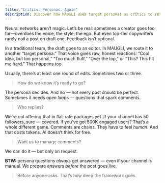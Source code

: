 ```yaml
---
title: "Critics. Personas. Again"
description: Discover how MAUGLI uses target personas as critics to refine content through multiple editing rounds, ensuring authentic engagement before publication—with optional comment management services available for channels of all sizes.
---
```

Neural networks aren’t magic. Let’s be real: sometimes a creator goes too far—overdoes the voice, the style, the ego. But even top-tier copywriters rarely nail a post on draft one. Feedback isn’t optional.

In a traditional team, the draft goes to an editor. In MAUGLI, we route it to another “target persona.” That voice gives raw, honest reactions: “Cool idea, but too personal,” “Too much fluff,” “Over the top,” or “This? This hit me hard.” That happens too.

Usually, there’s at least one round of edits. Sometimes two or three.

> How do we know it’s ready to go?

The persona decides. And no — not every post should be perfect. Sometimes it needs *open loops* — questions that spark comments.

> Who replies?

We’re not offering that in flat-rate packages yet. If your channel has 50 followers, sure — covered. If you’ve got 500K engaged users? That’s a whole different game. Comments are chains. They have to feel *human*. And that costs tokens. AI doesn’t think for free.

> Want us to manage comments?

We can do it — but only on request.

**BTW:** persona questions *always* get answered — even if your channel is manual. We prepare answers *before* the post goes live.

> Before anyone asks. That’s how deep the framework goes.
